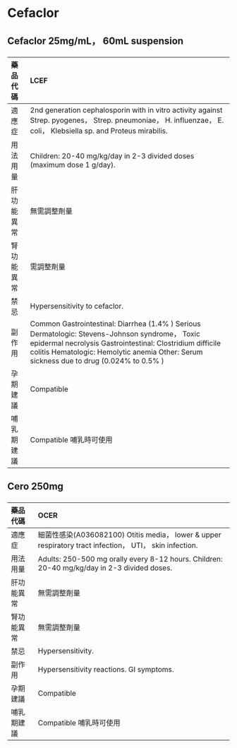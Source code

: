 # Cefaclor

## Cefaclor 25mg/mL， 60mL suspension

##### 

| 藥品代碼   | LCEF                                                                                                                                                                                                                                                    |
|:-----------|:--------------------------------------------------------------------------------------------------------------------------------------------------------------------------------------------------------------------------------------------------------|
| 適應症     | 2nd generation cephalosporin with in vitro activity against Strep. pyogenes， Strep. pneumoniae， H. influenzae， E. coli， Klebsiella sp. and Proteus mirabilis.                                                                                       |
| 用法用量   | Children: 20-40 mg/kg/day in 2-3 divided doses (maximum dose 1 g/day).                                                                                                                                                                                  |
| 肝功能異常 | 無需調整劑量                                                                                                                                                                                                                                            |
| 腎功能異常 | 需調整劑量                                                                                                                                                                                                                                              |
| 禁忌       | Hypersensitivity to cefaclor.                                                                                                                                                                                                                           |
| 副作用     | Common Gastrointestinal: Diarrhea (1.4% ) Serious Dermatologic: Stevens-Johnson syndrome， Toxic epidermal necrolysis Gastrointestinal: Clostridium difficile colitis Hematologic: Hemolytic anemia Other: Serum sickness due to drug (0.024% to 0.5% ) |
| 孕期建議   | Compatible                                                                                                                                                                                                                                              |
| 哺乳期建議 | Compatible 哺乳時可使用                                                                                                                                                                                                                                 |

## Cero 250mg

##### 

| 藥品代碼   | OCER                                                                                                    |
|:-----------|:--------------------------------------------------------------------------------------------------------|
| 適應症     | 細菌性感染(A036082100) Otitis media， lower & upper respiratory tract infection， UTI， skin infection. |
| 用法用量   | Adults: 250-500 mg orally every 8-12 hours. Children: 20-40 mg/kg/day in 2-3 divided doses.             |
| 肝功能異常 | 無需調整劑量                                                                                            |
| 腎功能異常 | 無需調整劑量                                                                                            |
| 禁忌       | Hypersensitivity.                                                                                       |
| 副作用     | Hypersensitivity reactions. GI symptoms.                                                                |
| 孕期建議   | Compatible                                                                                              |
| 哺乳期建議 | Compatible 哺乳時可使用                                                                                 |

